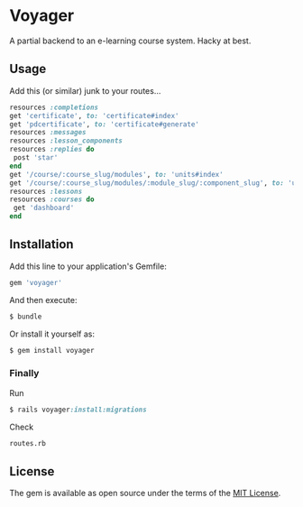 # Voyager
A partial backend to an e-learning course system. Hacky at best.

## Usage

Add this (or similar) junk to your routes...


```ruby
resources :completions
get 'certificate', to: 'certificate#index'
get 'pdcertificate', to: 'certificate#generate'
resources :messages
resources :lesson_components
resources :replies do
 post 'star'
end
get '/course/:course_slug/modules', to: 'units#index'
get '/course/:course_slug/modules/:module_slug/:component_slug', to: 'units#lesson_component'
resources :lessons
resources :courses do
 get 'dashboard'
end
```

## Installation
Add this line to your application's Gemfile:

```ruby
gem 'voyager'
```

And then execute:
```bash
$ bundle
```

Or install it yourself as:
```bash
$ gem install voyager
```

### Finally

Run
```ruby
$ rails voyager:install:migrations
```

Check
```bash
routes.rb
```

## License
The gem is available as open source under the terms of the [MIT License](http://opensource.org/licenses/MIT).
